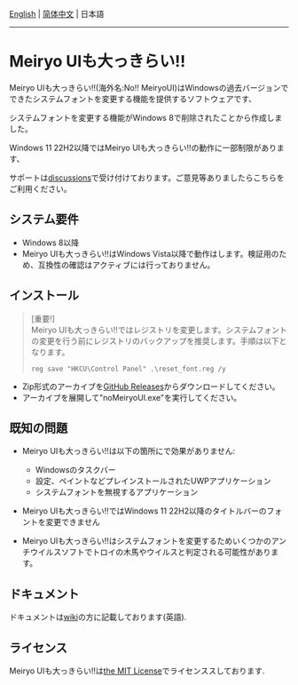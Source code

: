[English](README.md) | [简体中文](README_CN.md) | 日本語

---
# Meiryo UIも大っきらい!!

Meiryo UIも大っきらい!!(海外名:No!! MeiryoUI)はWindowsの過去バージョンでできたシステムフォントを変更する機能を提供するソフトウェアです、

システムフォントを変更する機能がWindows 8で削除されたことから作成しました。

Windows 11 22H2以降ではMeiryo UIも大っきらい!!の動作に一部制限があります、

サポートは[discussions](https://github.com/Tatsu-syo/noMeiryoUI/discussions)で受け付けております。ご意見等ありましたらこちらをご利用ください。

## システム要件

- Windows 8以降
- Meiryo UIも大っきらい!!はWindows Vista以降で動作はします。検証用のため、互換性の確認はアクティブには行っておりません。

## インストール

> [重要!]  
> Meiryo UIも大っきらい!!ではレジストリを変更します。システムフォントの変更を行う前にレジストリのバックアップを推奨します。手順は以下となります。
>
> ```
> reg save "HKCU\Control Panel" .\reset_font.reg /y
> ```

- Zip形式のアーカイブを[GitHub Releases](https://github.com/Tatsu-syo/noMeiryoUI/releases/latest)からダウンロードしてください。
- アーカイブを展開して"noMeiryoUI.exe"を実行してください。

## 既知の問題

- Meiryo UIも大っきらい!!は以下の箇所にで効果がありません:
  - Windowsのタスクバー
  - 設定、ペイントなどプレインストールされたUWPアプリケーション
  - システムフォントを無視するアプリケーション

- Meiryo UIも大っきらい!!ではWindows 11 22H2以降のタイトルバーのフォントを変更できません
- Meiryo UIも大っきらい!!はシステムフォントを変更するためいくつかのアンチウイルスソフトでトロイの木馬やウイルスと判定される可能性があります。

## ドキュメント

ドキュメントは[wiki](https://github.com/Tatsu-syo/noMeiryoUI/wiki)の方に記載しております(英語).

## ライセンス

Meiryo UIも大っきらい!!は[the MIT License](https://github.com/Tatsu-syo/noMeiryoUI/blob/master/LICENSE)でライセンススしております.